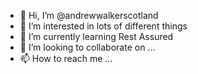 - 👋 Hi, I’m @andrewwalkerscotland
- 👀 I’m interested in lots of different things
- 🌱 I’m currently learning Rest Assured
- 💞️ I’m looking to collaborate on ...
- 📫 How to reach me ...

<!---
andrewwalkerscotland/andrewwalkerscotland is a ✨ special ✨ repository because its `README.md` (this file) appears on your GitHub profile.
You can click the Preview link to take a look at your changes.
--->
